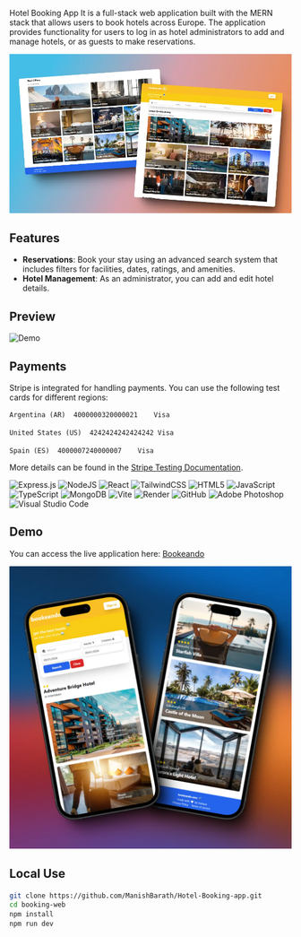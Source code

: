 Hotel Booking App
It is a full-stack web application built with the MERN stack that allows users to book hotels across Europe. The application provides functionality for users to log in as hotel administrators to add and manage hotels, or as guests to make reservations.

![Screenshot](img/bookeando-feed.webp)

## Features


- **Reservations**: Book your stay using an advanced search system that includes filters for facilities, dates, ratings, and amenities.
- **Hotel Management**: As an administrator, you can add and edit hotel details.

## Preview

![Demo](img/bookeando-demo.gif)

## Payments

Stripe is integrated for handling payments. You can use the following test cards for different regions:

```
Argentina (AR)	4000000320000021	Visa

United States (US)	4242424242424242 Visa

Spain (ES)	4000007240000007	Visa

```
More details can be found in the [Stripe Testing Documentation](https://docs.stripe.com/testing#international-cards).


![Express.js](https://img.shields.io/badge/express.js-%23404d59.svg?style=for-the-badge&logo=express&logoColor=%2361DAFB) ![NodeJS](https://img.shields.io/badge/node.js-6DA55F?style=for-the-badge&logo=node.js&logoColor=white) ![React](https://img.shields.io/badge/react-%2320232a.svg?style=for-the-badge&logo=react&logoColor=%2361DAFB) ![TailwindCSS](https://img.shields.io/badge/tailwindcss-%2338B2AC.svg?style=for-the-badge&logo=tailwind-css&logoColor=white) ![HTML5](https://img.shields.io/badge/html5-%23E34F26.svg?style=for-the-badge&logo=html5&logoColor=white) ![JavaScript](https://img.shields.io/badge/javascript-%23323330.svg?style=for-the-badge&logo=javascript&logoColor=%23F7DF1E) ![TypeScript](https://img.shields.io/badge/typescript-%23007ACC.svg?style=for-the-badge&logo=typescript&logoColor=white)
![MongoDB](https://img.shields.io/badge/MongoDB-%234ea94b.svg?style=for-the-badge&logo=mongodb&logoColor=white) ![Vite](https://img.shields.io/badge/vite-%23646CFF.svg?style=for-the-badge&logo=vite&logoColor=white) ![Render](https://img.shields.io/badge/Render-%46E3B7.svg?style=for-the-badge&logo=render&logoColor=white) ![GitHub](https://img.shields.io/badge/github-%23121011.svg?style=for-the-badge&logo=github&logoColor=white)
![Adobe Photoshop](https://img.shields.io/badge/adobe%20photoshop-%2331A8FF.svg?style=for-the-badge&logo=adobe%20photoshop&logoColor=white) ![Visual Studio Code](https://img.shields.io/badge/Visual%20Studio%20Code-0078d7.svg?style=for-the-badge&logo=visual-studio-code&logoColor=white)

## Demo

You can access the live application here: [Bookeando](https://bookeando.onrender.com/)

![Phone](img/bookeando-phone.webp)

## Local Use

```bash
git clone https://github.com/ManishBarath/Hotel-Booking-app.git
cd booking-web
npm install
npm run dev
```

